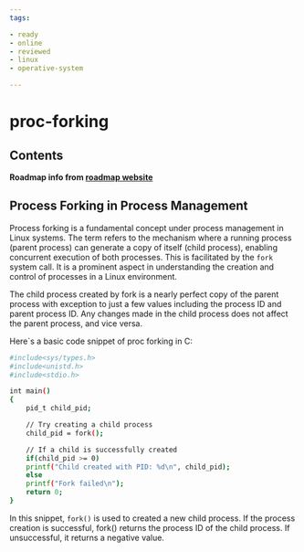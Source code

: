 ```yaml
---
tags:

- ready
- online
- reviewed
- linux
- operative-system

---
```


# proc-forking

## Contents

__Roadmap info from [roadmap website](https://roadmap.sh/linux/process-management/proc-forking)__

## Process Forking in Process Management

Process forking is a fundamental concept under process management in Linux systems. The term refers to the mechanism where a running process (parent process) can generate a copy of itself (child process), enabling concurrent execution of both processes. This is facilitated by the `fork` system call. It is a prominent aspect in understanding the creation and control of processes in a Linux environment.

The child process created by fork is a nearly perfect copy of the parent process with exception to just a few values including the process ID and parent process ID. Any changes made in the child process does not affect the parent process, and vice versa.

Here`s a basic code snippet of proc forking in C:

```bash
#include<sys/types.h>
#include<unistd.h>
#include<stdio.h>

int main()
{
    pid_t child_pid;

    // Try creating a child process
    child_pid = fork();

    // If a child is successfully created
    if(child_pid >= 0)
    printf("Child created with PID: %d\n", child_pid);
    else
    printf("Fork failed\n");
    return 0;
}

```

In this snippet, `fork()` is used to created a new child process. If the process creation is successful, fork() returns the process ID of the child process. If unsuccessful, it returns a negative value.
